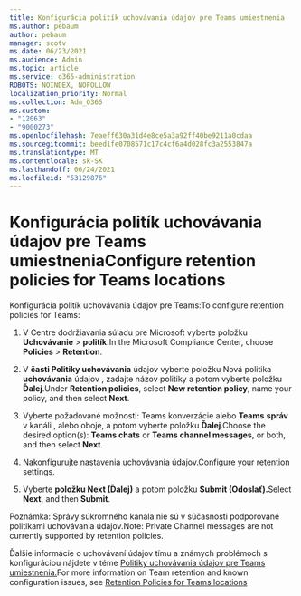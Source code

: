 ```yaml
---
title: Konfigurácia politík uchovávania údajov pre Teams umiestnenia
ms.author: pebaum
author: pebaum
manager: scotv
ms.date: 06/23/2021
ms.audience: Admin
ms.topic: article
ms.service: o365-administration
ROBOTS: NOINDEX, NOFOLLOW
localization_priority: Normal
ms.collection: Adm_O365
ms.custom:
- "12063"
- "9000273"
ms.openlocfilehash: 7eaeff630a31d4e8ce5a3a92ff40be9211a0cdaa
ms.sourcegitcommit: beed1fe0708571c17c4cf6a4d028fc3a2553847a
ms.translationtype: MT
ms.contentlocale: sk-SK
ms.lasthandoff: 06/24/2021
ms.locfileid: "53129876"
---
```

# <a name="configure-retention-policies-for-teams-locations"></a><span data-ttu-id="ab871-102">Konfigurácia politík uchovávania údajov pre Teams umiestnenia</span><span class="sxs-lookup"><span data-stu-id="ab871-102">Configure retention policies for Teams locations</span></span>

<span data-ttu-id="ab871-103">Konfigurácia politík uchovávania údajov pre Teams:</span><span class="sxs-lookup"><span data-stu-id="ab871-103">To configure retention policies for Teams:</span></span>

1. <span data-ttu-id="ab871-104">V Centre dodržiavania súladu pre Microsoft vyberte položku **Uchovávanie**  >  **politík.**</span><span class="sxs-lookup"><span data-stu-id="ab871-104">In the Microsoft Compliance Center, choose **Policies** > **Retention**.</span></span>

1. <span data-ttu-id="ab871-105">V **časti Politiky uchovávania** údajov vyberte položku Nová politika **uchovávania** údajov , zadajte názov politiky a potom vyberte položku **Ďalej**.</span><span class="sxs-lookup"><span data-stu-id="ab871-105">Under **Retention policies**, select **New retention policy**, name your policy, and then select **Next**.</span></span>

1. <span data-ttu-id="ab871-106">Vyberte požadované možnosti: Teams konverzácie alebo **Teams** **správ** v kanáli , alebo oboje, a potom vyberte položku **Ďalej**.</span><span class="sxs-lookup"><span data-stu-id="ab871-106">Choose the desired option(s): **Teams chats** or **Teams channel messages**, or both, and then select **Next**.</span></span>

1. <span data-ttu-id="ab871-107">Nakonfigurujte nastavenia uchovávania údajov.</span><span class="sxs-lookup"><span data-stu-id="ab871-107">Configure your retention settings.</span></span> 

1. <span data-ttu-id="ab871-108">Vyberte **položku Next (Ďalej)** a potom položku **Submit (Odoslať).**</span><span class="sxs-lookup"><span data-stu-id="ab871-108">Select **Next**, and then **Submit**.</span></span>

<span data-ttu-id="ab871-109">Poznámka: Správy súkromného kanála nie sú v súčasnosti podporované politikami uchovávania údajov.</span><span class="sxs-lookup"><span data-stu-id="ab871-109">Note: Private Channel messages are not currently supported by retention policies.</span></span>

<span data-ttu-id="ab871-110">Ďalšie informácie o uchovávaní údajov tímu a známych problémoch s konfiguráciou nájdete v téme [Politiky uchovávania údajov pre Teams umiestnenia.](/microsoft-365/compliance/create-retention-policies#retention-policy-for-teams-locations)</span><span class="sxs-lookup"><span data-stu-id="ab871-110">For more information on Team retention and known configuration issues, see [Retention Policies for Teams locations](/microsoft-365/compliance/create-retention-policies#retention-policy-for-teams-locations)</span></span>


